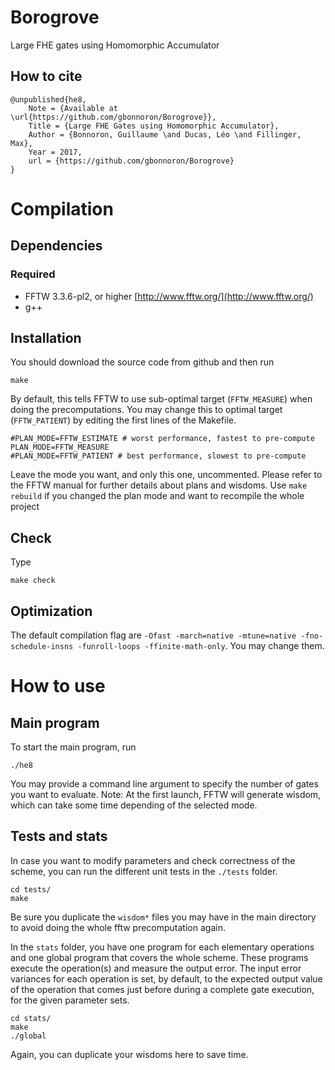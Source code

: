 # Borogrove
Large FHE gates using Homomorphic Accumulator

## How to cite ##

	@unpublished{he8,
	    Note = {Available at \url{https://github.com/gbonnoron/Borogrove}},
	    Title = {Large FHE Gates using Homomorphic Accumulator},
	    Author = {Bonnoron, Guillaume \and Ducas, Léo \and Fillinger, Max},
	    Year = 2017,
	    url = {https://github.com/gbonnoron/Borogrove}
	}

# Compilation #

## Dependencies ##

### Required ###

- FFTW 3.3.6-pl2, or higher [http://www.fftw.org/](http://www.fftw.org/)
- g++ 

## Installation ##

You should download the source code from github and then run

    make

By default, this tells FFTW to use sub-optimal target (`FFTW_MEASURE`) when doing the precomputations.
You may change this to optimal target (`FFTW_PATIENT`) by editing the first lines of the Makefile.

    #PLAN_MODE=FFTW_ESTIMATE # worst performance, fastest to pre-compute
    PLAN_MODE=FFTW_MEASURE
    #PLAN_MODE=FFTW_PATIENT # best performance, slowest to pre-compute

Leave the mode you want, and only this one, uncommented. Please refer to the FFTW manual for further details about plans and wisdoms.
Use `make rebuild` if you changed the plan mode and want to recompile the whole project

## Check ##

Type

	make check


## Optimization ##

The default compilation flag are `-Ofast -march=native -mtune=native -fno-schedule-insns -funroll-loops -ffinite-math-only`. You may change them.


# How to use #

## Main program ##

To start the main program, run

    ./he8

You may provide a command line argument to specify the number of gates you want to evaluate.
Note: At the first launch, FFTW will generate wisdom, which can take some time depending of the selected mode.

## Tests and stats ##
In case you want to modify parameters and check correctness of the scheme, you can run the different unit tests in the `./tests` folder.

    cd tests/
    make

Be sure you duplicate the `wisdom*` files you may have in the main directory to avoid doing the whole fftw precomputation again.

In the `stats` folder, you have one program for each elementary operations and one global program that covers the whole scheme. These programs execute the operation(s) and measure the output error.
The input error variances for each operation is set, by default, to the expected output value of the operation that comes just before during a complete gate execution, for the given parameter sets.

    cd stats/
    make
    ./global

Again, you can duplicate your wisdoms here to save time.
